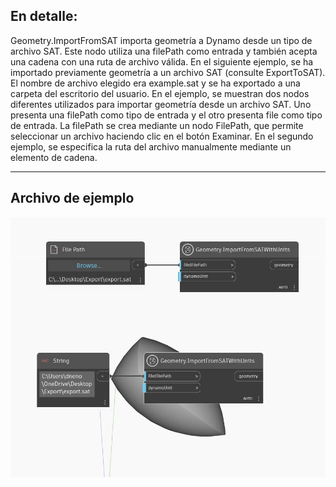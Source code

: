 ## En detalle:
Geometry.ImportFromSAT importa geometría a Dynamo desde un tipo de archivo SAT. Este nodo utiliza una filePath como entrada y también acepta una cadena con una ruta de archivo válida. En el siguiente ejemplo, se ha importado previamente geometría a un archivo SAT (consulte ExportToSAT). El nombre de archivo elegido era example.sat y se ha exportado a una carpeta del escritorio del usuario. En el ejemplo, se muestran dos nodos diferentes utilizados para importar geometría desde un archivo SAT. Uno presenta una filePath como tipo de entrada y el otro presenta file como tipo de entrada. La filePath se crea mediante un nodo FilePath, que permite seleccionar un archivo haciendo clic en el botón Examinar. En el segundo ejemplo, se especifica la ruta del archivo manualmente mediante un elemento de cadena.
___
## Archivo de ejemplo

![ImportFromSAT (filePath)](./Autodesk.DesignScript.Geometry.Geometry.ImportFromSAT(filePath)_img.jpg)


